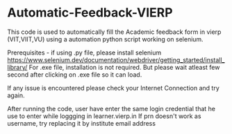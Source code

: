 # Automatic-Feedback-VIERP

This code is used to automatically fill the Academic feedback form in vierp (VIT,VIIT,VU) using a automation python script working on selenium.

Prerequisites -
if using .py file, please install selenium
https://www.selenium.dev/documentation/webdriver/getting_started/install_library/
For .exe file, installation is not required.
But please wait atleast few second after clicking on .exe file so it can load.

If any issue is encountered please check your Internet Connection and try again. 

After running the code, user have enter the same login credential that he use to enter while loggging in learner.vierp.in
If prn doesn't work as username, try replacing it by institute email address
